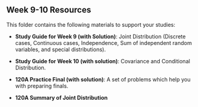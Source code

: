 ## Week 9-10 Resources  

This folder contains the following materials to support your studies:  

- **Study Guide for Week 9 (with Solution)**: Joint Distribution (Discrete cases, Continuous cases, Independence, Sum of independent random variables, and special distributions).

- **Study Guide for Week 10 (with solution)**: Covariance and Conditional Distribution.

- **120A Practice Final (with solution)**: A set of problems which help you with preparing finals.

- **120A Summary of Joint Distribution**

